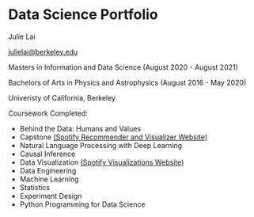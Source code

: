 # Data Science Portfolio

Julie Lai

julielai@berkeley.edu

Masters in Information and Data Science (August 2020 - August 2021)

Bachelors of Arts in Physics and Astrophysics (August 2016 - May 2020)

Univeristy of California, Berkeley

Coursework Completed:

* Behind the Data: Humans and Values
* Capstone <a href="https://adfj-fm.herokuapp.com/">(Spotify Recommender and Visualizer Website)</a>
* Natural Language Processing with Deep Learning
* Causal Inference
* Data Visualization <a href="https://spotify-visualizations.vercel.app/">(Spotify Visualizations Website)</a>
* Data Engineering
* Machine Learning
* Statistics
* Experiment Design
* Python Programming for Data Science


